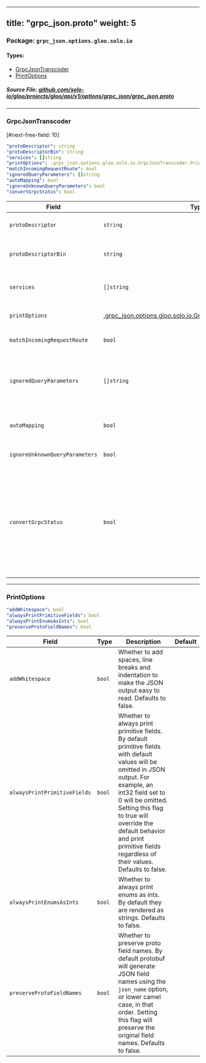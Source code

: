 
---
title: "grpc_json.proto"
weight: 5
---

<!-- Code generated by solo-kit. DO NOT EDIT. -->


### Package: `grpc_json.options.gloo.solo.io` 
#### Types:


- [GrpcJsonTranscoder](#grpcjsontranscoder)
- [PrintOptions](#printoptions)
  



##### Source File: [github.com/solo-io/gloo/projects/gloo/api/v1/options/grpc_json/grpc_json.proto](https://github.com/solo-io/gloo/blob/master/projects/gloo/api/v1/options/grpc_json/grpc_json.proto)





---
### GrpcJsonTranscoder

 
[#next-free-field: 10]

```yaml
"protoDescriptor": string
"protoDescriptorBin": string
"services": []string
"printOptions": .grpc_json.options.gloo.solo.io.GrpcJsonTranscoder.PrintOptions
"matchIncomingRequestRoute": bool
"ignoredQueryParameters": []string
"autoMapping": bool
"ignoreUnknownQueryParameters": bool
"convertGrpcStatus": bool

```

| Field | Type | Description | Default |
| ----- | ---- | ----------- |----------- | 
| `protoDescriptor` | `string` | Supplies the filename of :ref:`the proto descriptor set <config_grpc_json_generate_proto_descriptor_set>` for the gRPC services. Only one of `protoDescriptor` or `protoDescriptorBin` can be set. |  |
| `protoDescriptorBin` | `string` | Supplies the binary content of :ref:`the proto descriptor set <config_grpc_json_generate_proto_descriptor_set>` for the gRPC services. Note: this must be a base64 standard encoded string; yaml can't handle binary bytes. Only one of `protoDescriptorBin` or `protoDescriptor` can be set. |  |
| `services` | `[]string` | A list of strings that supplies the fully qualified service names (i.e. "package_name.service_name") that the transcoder will translate. If the service name doesn't exist in ``proto_descriptor``, Envoy will fail at startup. The ``proto_descriptor`` may contain more services than the service names specified here, but they won't be translated. |  |
| `printOptions` | [.grpc_json.options.gloo.solo.io.GrpcJsonTranscoder.PrintOptions](../grpc_json.proto.sk/#printoptions) | Control options for response JSON. These options are passed directly to `JsonPrintOptions <https://developers.google.com/protocol-buffers/docs/reference/cpp/ google.protobuf.util.json_util#JsonPrintOptions>`_. |  |
| `matchIncomingRequestRoute` | `bool` | Whether to keep the incoming request route after the outgoing headers have been transformed to the match the upstream gRPC service. Note: This means that routes for gRPC services that are not transcoded cannot be used in combination with *match_incoming_request_route*. |  |
| `ignoredQueryParameters` | `[]string` | A list of query parameters to be ignored for transcoding method mapping. By default, the transcoder filter will not transcode a request if there are any unknown/invalid query parameters. Example : .. code-block:: proto service Bookstore { rpc GetShelf(GetShelfRequest) returns (Shelf) { option (google.api.http) = { get: "/shelves/{shelf}" }; } } message GetShelfRequest { int64 shelf = 1; } message Shelf {} The request ``/shelves/100?foo=bar`` will not be mapped to ``GetShelf``` because variable binding for ``foo`` is not defined. Adding ``foo`` to ``ignored_query_parameters`` will allow the same request to be mapped to ``GetShelf``. |  |
| `autoMapping` | `bool` | Whether to route methods without the ``google.api.http`` option. Example : .. code-block:: proto package bookstore; service Bookstore { rpc GetShelf(GetShelfRequest) returns (Shelf) {} } message GetShelfRequest { int64 shelf = 1; } message Shelf {} The client could ``post`` a json body ``{"shelf": 1234}`` with the path of ``/bookstore.Bookstore/GetShelfRequest`` to call ``GetShelfRequest``. |  |
| `ignoreUnknownQueryParameters` | `bool` | Whether to ignore query parameters that cannot be mapped to a corresponding protobuf field. Use this if you cannot control the query parameters and do not know them beforehand. Otherwise use ``ignored_query_parameters``. Defaults to false. |  |
| `convertGrpcStatus` | `bool` | Whether to convert gRPC status headers to JSON. When trailer indicates a gRPC error and there was no HTTP body, take ``google.rpc.Status`` from the ``grpc-status-details-bin`` header and use it as JSON body. If there was no such header, make ``google.rpc.Status`` out of the ``grpc-status`` and ``grpc-message`` headers. The error details types must be present in the ``proto_descriptor``. For example, if an upstream server replies with headers: .. code-block:: none grpc-status: 5 grpc-status-details-bin: CAUaMwoqdHlwZS5nb29nbGVhcGlzLmNvbS9nb29nbGUucnBjLlJlcXVlc3RJbmZvEgUKA3ItMQ The ``grpc-status-details-bin`` header contains a base64-encoded protobuf message ``google.rpc.Status``. It will be transcoded into: .. code-block:: none HTTP/1.1 404 Not Found content-type: application/json {"code":5,"details":[{"@type":"type.googleapis.com/google.rpc.RequestInfo","requestId":"r-1"}]} In order to transcode the message, the ``google.rpc.RequestInfo`` type from the ``google/rpc/error_details.proto`` should be included in the configured :ref:`proto descriptor set <config_grpc_json_generate_proto_descriptor_set>`. |  |




---
### PrintOptions



```yaml
"addWhitespace": bool
"alwaysPrintPrimitiveFields": bool
"alwaysPrintEnumsAsInts": bool
"preserveProtoFieldNames": bool

```

| Field | Type | Description | Default |
| ----- | ---- | ----------- |----------- | 
| `addWhitespace` | `bool` | Whether to add spaces, line breaks and indentation to make the JSON output easy to read. Defaults to false. |  |
| `alwaysPrintPrimitiveFields` | `bool` | Whether to always print primitive fields. By default primitive fields with default values will be omitted in JSON output. For example, an int32 field set to 0 will be omitted. Setting this flag to true will override the default behavior and print primitive fields regardless of their values. Defaults to false. |  |
| `alwaysPrintEnumsAsInts` | `bool` | Whether to always print enums as ints. By default they are rendered as strings. Defaults to false. |  |
| `preserveProtoFieldNames` | `bool` | Whether to preserve proto field names. By default protobuf will generate JSON field names using the ``json_name`` option, or lower camel case, in that order. Setting this flag will preserve the original field names. Defaults to false. |  |





<!-- Start of HubSpot Embed Code -->
<script type="text/javascript" id="hs-script-loader" async defer src="//js.hs-scripts.com/5130874.js"></script>
<!-- End of HubSpot Embed Code -->
